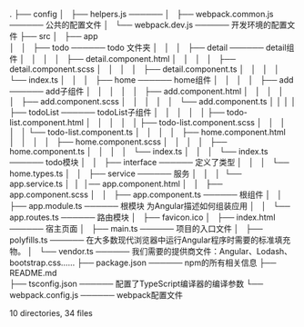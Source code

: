 .
├── config
│   ├── helpers.js              ────── 
│   ├── webpack.common.js       ────── 公共的配置文件
│   └── webpack.dev.js          ────── 开发环境的配置文件
├── src
│   ├── app    
│   │   ├── todo       ────── todo 文件夹
│   │   │   ├── detail      ────── detail组件
│   │   │   │   ├── detail.component.html
│   │   │   │   ├── detail.component.scss
│   │   │   │   ├── detail.component.ts
│   │   │   │   └── index.ts
│   │   │   ├── home        ────── home组件
│   │   │   │   ├── add     ────── add子组件
│   │   │   │   │   ├── add.component.html
│   │   │   │   │   ├── add.component.scss
│   │   │   │   │   └── add.component.ts
│   │   │   │   ├── todoList    ────── todoList子组件
│   │   │   │   │   ├── todo-list.component.html
│   │   │   │   │   ├── todo-list.component.scss
│   │   │   │   │   └── todo-list.component.ts
│   │   │   │   ├── home.component.html
│   │   │   │   ├── home.component.scss
│   │   │   │   ├── home.component.ts
│   │   │   │   └── index.ts
│   │   │   └── index.ts        ────── todo模块
│   │   ├── interface       ────── 定义了类型
│   │   │   └── home.types.ts 
│   │   ├── service     ──────  服务
│   │   │    └── app.service.ts
│   │   │── app.component.html
│   │   ├── app.component.scss
│   │   ├── app.component.ts        ────── 根组件
│   │   ├── app.module.ts     ────── 根模块  为Angular描述如何组装应用
│   │   └── app.routes.ts       ────── 路由模块
│   ├── favicon.ico
│   ├── index.html      ────── 宿主页面
│   ├── main.ts         ────── 项目的入口文件
│   ├── polyfills.ts    ────── 在大多数现代浏览器中运行Angular程序时需要的标准填充物。
│   └── vendor.ts       ────── 我们需要的提供商文件：Angular、Lodash、bootstrap.css……
├── package.json        ────── npm的所有相关信息
├── README.md   
├── tsconfig.json       ────── 配置了TypeScript编译器的编译参数
└── webpack.config.js   ──────  webpack配置文件

10 directories, 34 files
